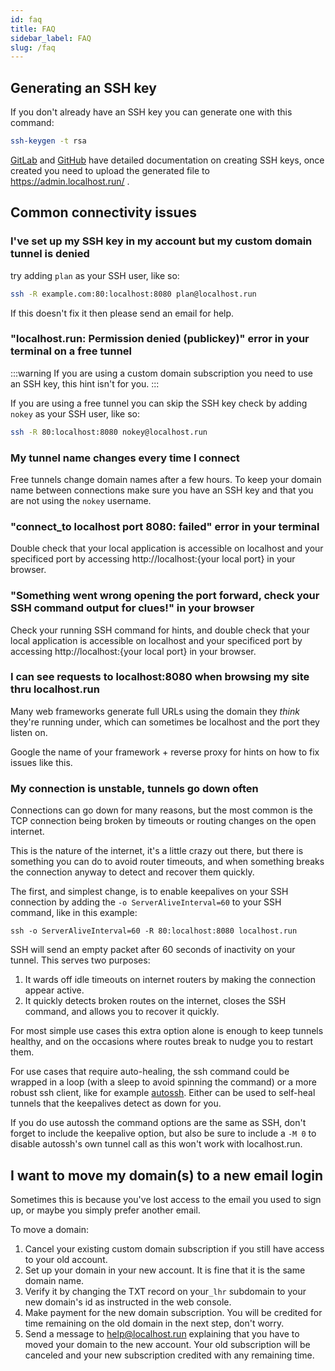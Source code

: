 ```yaml
---
id: faq
title: FAQ
sidebar_label: FAQ
slug: /faq
---
```


## Generating an SSH key

If you don't already have an SSH key you can generate one with this command:

```bash
ssh-keygen -t rsa
```

[GitLab](https://docs.gitlab.com/ee/ssh/) and [GitHub](https://docs.github.com/en/authentication/connecting-to-github-with-ssh/generating-a-new-ssh-key-and-adding-it-to-the-ssh-agent) have detailed documentation on creating SSH keys, once created you need to upload the generated file to https://admin.localhost.run/ .

## Common connectivity issues

### I've set up my SSH key in my account but my custom domain tunnel is denied

try adding `plan` as your SSH user, like so:

```bash
ssh -R example.com:80:localhost:8080 plan@localhost.run
```

If this doesn't fix it then please send an email for help.

### "localhost.run: Permission denied (publickey)" error in your terminal on a free tunnel

:::warning
If you are using a custom domain subscription you need to use an SSH key, this hint isn't for you.
:::

If you are using a free tunnel you can skip the SSH key check by adding `nokey` as your SSH user, like so:

```bash
ssh -R 80:localhost:8080 nokey@localhost.run
```

### My tunnel name changes every time I connect

Free tunnels change domain names after a few hours. To keep your domain name between connections make sure you have an SSH key and that you are not using the `nokey` username.

### "connect_to localhost port 8080: failed" error in your terminal

Double check that your local application is accessible on localhost and your specificed port by accessing http://localhost:{your local port} in your browser.

### "Something went wrong opening the port forward, check your SSH command output for clues!" in your browser

Check your running SSH command for hints, and double check that your local application is accessible on localhost and your specificed port by accessing http://localhost:{your local port} in your browser.

### I can see requests to localhost:8080 when browsing my site thru localhost.run

Many web frameworks generate full URLs using the domain they _think_ they're running under, which can sometimes be localhost and the port they listen on.

Google the name of your framework + reverse proxy for hints on how to fix issues like this.

### My connection is unstable, tunnels go down often

Connections can go down for many reasons, but the most common is the TCP connection being broken by timeouts or routing changes on the open internet.

This is the nature of the internet, it's a little crazy out there, but there is something you can do to avoid router timeouts, and when something breaks the connection anyway to detect and recover them quickly.

The first, and simplest change, is to enable keepalives on your SSH connection by adding the `-o ServerAliveInterval=60` to your SSH command, like in this example:

```
ssh -o ServerAliveInterval=60 -R 80:localhost:8080 localhost.run
```

SSH will send an empty packet after 60 seconds of inactivity on your tunnel. This serves two purposes:

1. It wards off idle timeouts on internet routers by making the connection appear active.
2. It quickly detects broken routes on the internet, closes the SSH command, and allows you to recover it quickly.

For most simple use cases this extra option alone is enough to keep tunnels healthy, and on the occasions where routes break to nudge you to restart them.

For use cases that require auto-healing, the ssh command could be wrapped in a loop (with a sleep to avoid spinning the command) or a more robust ssh client, like for example [autossh](https://www.harding.motd.ca/autossh/). Either can be used to self-heal tunnels that the keepalives detect as down for you.

If you do use autossh the command options are the same as SSH, don't forget to include the keepalive option, but also be sure to include a `-M 0` to disable autossh's own tunnel call as this won't work with localhost.run.

## I want to move my domain(s) to a new email login

Sometimes this is because you've lost access to the email you used to sign up, or maybe you simply prefer another email.

To move a domain:

1. Cancel your existing custom domain subscription if you still have access to your old account.
1. Set up your domain in your new account. It is fine that it is the same domain name.
1. Verify it by changing the TXT record on your`_lhr` subdomain to your new domain's id as instructed in the web console.
1. Make payment for the new domain subscription. You will be credited for time remaining on the old domain in the next step, don't worry.
1. Send a message to help@localhost.run explaining that you have to moved your domain to the new account. Your old subscription will be canceled and your new subscription credited with any remaining time.
